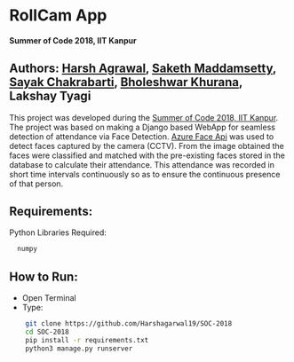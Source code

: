 # RollCam App
#### Summer of Code 2018, IIT Kanpur

## Authors: [Harsh Agrawal](https://www.cse.iitk.ac.in/users/harsh/), [Saketh Maddamsetty](https://smaakd.github.io), [Sayak Chakrabarti](sayaksc.github.io), [Bholeshwar Khurana](bholeshwar.github.io), Lakshay Tyagi


This project was developed during the [Summer of Code 2018, IIT Kanpur](https://soc.cse.iitk.ac.in/). 
The project was based on making a Django based WebApp for seamless detection of attendance via Face Detection. [Azure Face Api](https://azure.microsoft.com/en-in/services/cognitive-services/face/) was used to detect faces captured by the camera (CCTV). 
From the image obtained the faces were classified and matched with the pre-existing faces stored in the database to calculate their attendance. This attendance was recorded in short time intervals continuously so as to ensure the continuous presence of that person.


## Requirements:
Python Libraries Required:
```bash
  numpy
```

## How to Run:
- Open Terminal
- Type:
```bash
    git clone https://github.com/Harshagarwal19/SOC-2018
    cd SOC-2018
    pip install -r requirements.txt
    python3 manage.py runserver
```








